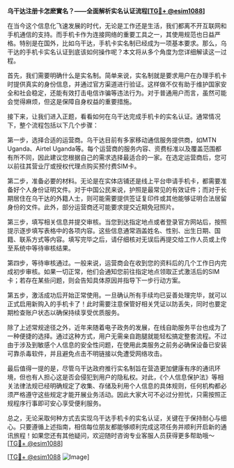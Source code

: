 **乌干达注册卡怎麽實名？——全面解析实名认证流程[[TG💪+ @esim1088](https://t.me/s/esim1088)]**

在当今这个信息化飞速发展的时代，无论是工作还是生活，我们都离不开互联网和手机通信的支持。而手机卡作为连接网络的重要工具之一，其使用规范也日益严格。特别是在国外，比如乌干达，手机卡实名制已经成为一项基本要求。那么，乌干达的手机卡实名认证到底该如何操作呢？本文将从多个角度为您详细解读这一过程。

首先，我们需要明确什么是实名制。简单来说，实名制就是要求用户在办理手机卡时提供真实的身份信息，并通过官方渠道进行验证。这样做不仅有助于维护国家安全和社会稳定，还能有效打击电信诈骗等违法行为。对于普通用户而言，虽然可能会觉得麻烦，但这是保障自身权益的重要措施。

接下来，让我们进入正题，看看如何在乌干达完成手机卡的实名认证。通常情况下，整个流程包括以下几个步骤：

第一步，选择合适的运营商。乌干达目前有多家移动通信服务提供商，如MTN Uganda、Airtel Uganda等。每个运营商的服务内容、资费标准以及覆盖范围都有所不同，因此建议您根据自己的需求选择最适合的一家。在选定运营商后，您可以前往其营业厅或授权代理点购买预付费SIM卡。

第二步，准备必要的材料。无论是在实体店铺还是线上平台申请手机卡，都需要准备好个人身份证明文件。对于中国公民来说，护照是最常见的有效证件；而对于长期居住在乌干达的外籍人士，则可能需要提供签证复印件或其他能够证明合法居留身份的文件。此外，部分运营商还可能要求提交近期免冠照片。

第三步，填写相关信息并提交审核。当您到达指定地点或者登录官方网站后，按照提示逐步填写表格中的各项内容。这些信息通常涵盖姓名、性别、出生日期、国籍、联系方式等内容。填写完毕之后，请仔细核对无误后再提交给工作人员或上传至系统中等待审核结果。

第四步，等待审核通过。一般来说，运营商会在收到您的资料后的几个工作日内完成初步审核。如果一切正常，他们会通知您前往指定地点领取正式激活后的SIM卡；若存在某些问题，则会告知具体原因并指导下一步行动方案。

第五步，激活成功后开始正常使用。一旦确认所有手续均已妥善处理完毕，就可以正式启用新购入的手机卡了！此时需要注意保管好相关凭证以防丢失，同时也要定期检查账户状态以确保持续享受优质服务。

除了上述常规途径之外，近年来随着电子政务的发展，在线自助服务平台也成为了一种便捷的选择。通过这种方式，用户无需亲自跑腿就能轻松搞定整套流程。不过由于涉及到敏感个人信息的安全性问题，在使用此类服务之前务必确保设备已安装可靠杀毒软件，并且避免点击不明链接以免遭受网络攻击。

最后值得一提的是，尽管乌干达政府推行实名制旨在营造更加健康有序的通讯环境，但也有人担心这是否会侵犯到用户的隐私权。对此，《个人信息保护法》等相关法律法规已经明确规定了收集、存储及利用个人信息的具体规则，任何机构都必须严格遵守这些规定才能开展业务活动。因此大家大可不必过分担忧，只需按照正规程序行事即可安心享受便利服务。

总之，无论采取何种方式去实现乌干达手机卡的实名认证，关键在于保持耐心与细心。只要遵循上述指南，相信每位朋友都能够顺利完成这项任务并顺利开启新的通讯旅程！如果您还有其他疑问，欢迎随时咨询专业客服人员获得更多帮助哦～ [[TG💪+ @esim1088](https://t.me/s/esim1088)] 

[[TG💪+ @esim1088](https://t.me/s/esim1088) ![Image](https://i.postimg.cc/4NQfJmqS/Snipaste-2025-05-13-00-14-12.png)]